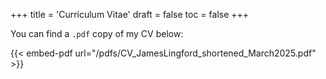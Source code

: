 +++
title = 'Curriculum Vitae'
draft = false
toc = false
+++

You can find a `.pdf` copy of my CV below:

{{< embed-pdf url="/pdfs/CV_JamesLingford_shortened_March2025.pdf" >}}
